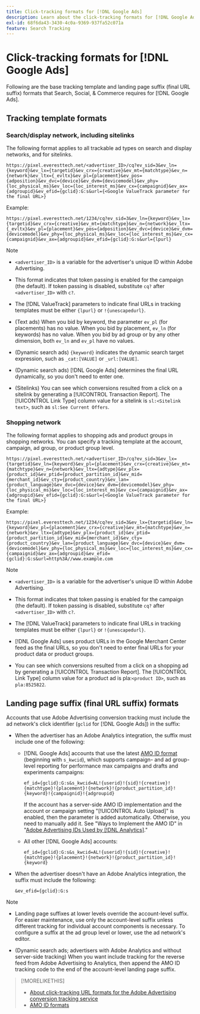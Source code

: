 ```yaml
---
title: Click-tracking formats for [!DNL Google Ads]
description: Learn about the click-tracking formats for [!DNL Google Ads] accounts.
exl-id: 68f6da43-3430-4c0a-9369-937fa52c071a
feature: Search Tracking
---
```

# Click-tracking formats for [!DNL Google Ads]

Following are the base tracking template and landing page suffix (final URL suffix) formats that Search, Social, & Commerce requires for [!DNL Google Ads].

## Tracking template formats

### Search/display network, including sitelinks

The following format applies to all trackable ad types on search and display networks, and for sitelinks.

`https://pixel.everesttech.net/<advertiser_ID>/cq?ev_sid=3&ev_ln={keyword}&ev_lx={targetid}&ev_crx={creative}&ev_mt={matchtype}&ev_n={network}&ev_ltx={_evltx}&ev_pl={placement}&ev_pos={adposition}&ev_dvc={device}&ev_dvm={devicemodel}&ev_phy={loc_physical_ms}&ev_loc={loc_interest_ms}&ev_cx={campaignid}&ev_ax={adgroupid}&ev_efid={gclid}:G:s&url={<Google ValueTrack parameter for the final URL>}`

Example:

`https://pixel.everesttech.net/1234/cq?ev_sid=3&ev_ln={keyword}&ev_lx={targetid}&ev_crx={creative}&ev_mt={matchtype}&ev_n={network}&ev_ltx={_evltx}&ev_pl={placement}&ev_pos={adposition}&ev_dvc={device}&ev_dvm={devicemodel}&ev_phy={loc_physical_ms}&ev_loc={loc_interest_ms}&ev_cx={campaignid}&ev_ax={adgroupid}&ev_efid={gclid}:G:s&url={lpurl}`

>[!NOTE]
>
>* `<advertiser_ID>` is a variable for the advertiser's unique ID within Adobe Advertising.
>
>* This format indicates that token passing is enabled for the campaign (the default). If token passing is disabled, substitute `cq?` after `<advertiser_ID>` with `c?`.
>
>* The [!DNL ValueTrack] parameters to indicate final URLs in tracking templates must be either `{lpurl}` or `!{unescapedurl}`.
>
>* (Text ads) When you bid by keyword, the parameter `ev_pl` (for placements) has no value. When you bid by placement, `ev_ln` (for keywords) has no value. When you bid by ad group or by any other dimension, both `ev_ln` and `ev_pl` have no values.
>
>* (Dynamic search ads) `{keyword}` indicates the dynamic search target expression, such as `_cat:[VALUE]` or `_url:[VALUE]`.
>
>* (Dynamic search ads) [!DNL Google Ads] determines the final URL dynamically, so you don't need to enter one.
>
>* (Sitelinks) You can see which conversions resulted from a click on a sitelink by generating a [!UICONTROL Transaction Report]. The [!UICONTROL Link Type] column value for a sitelink is `sl:<Sitelink text>`, such as `sl:See Current Offers`.

### Shopping network

The following format applies to shopping ads and product groups in shopping networks. You can specify a tracking template at the account, campaign, ad group, or product group level.

`https://pixel.everesttech.net/<advertiser_ID>/cq?ev_sid=3&ev_lx={targetid}&ev_ln={keyword}&ev_pl={placement}&ev_crx={creative}&ev_mt={matchtype}&ev_n={network}&ev_ltx={adtype}&ev_plx={product_id}&ev_ptid={product_partition_id}&ev_mid={merchant_id}&ev_cty={product_country}&ev_lan={product_language}&ev_dvc={device}&ev_dvm={devicemodel}&ev_phy={loc_physical_ms}&ev_loc={loc_interest_ms}&ev_cx={campaignid}&ev_ax={adgroupid}&ev_efid={gclid}:G:s&url={<Google ValueTrack parameter for the final URL>}`

Example:

`https://pixel.everesttech.net/1234/cq?ev_sid=3&ev_lx={targetid}&ev_ln={keyword}&ev_pl={placement}&ev_crx={creative}&ev_mt={matchtype}&ev_n={network}&ev_ltx={adtype}&ev_plx={product_id}&ev_ptid={product_partition_id}&ev_mid={merchant_id}&ev_cty={product_country}&ev_lan={product_language}&ev_dvc={device}&ev_dvm={devicemodel}&ev_phy={loc_physical_ms}&ev_loc={loc_interest_ms}&ev_cx={campaignid}&ev_ax={adgroupid}&ev_efid={gclid}:G:s&url=http%3A//www.example.com`

>[!NOTE]
>
>* `<advertiser_ID>` is a variable for the advertiser's unique ID within Adobe Advertising.
>
>* This format indicates that token passing is enabled for the campaign (the default). If token passing is disabled, substitute `cq?` after `<advertiser_ID>` with `c?`.
>
>* The [!DNL ValueTrack] parameters to indicate final URLs in tracking templates must be either `{lpurl}` or `!{unescapedurl}`.
>
>* [!DNL Google Ads] uses product URLs in the Google Merchant Center feed as the final URLs, so you don't need to enter final URLs for your product data or product groups.
>
>* You can see which conversions resulted from a click on a shopping ad by generating a [!UICONTROL Transaction Report]. The [!UICONTROL Link Type] column value for a product ad is pla:`<product ID>`, such as `pla:8525822`.

## Landing page suffix (final URL suffix) formats

Accounts that use Adobe Advertising conversion tracking must include the ad network's click identifier (`gclid` for [!DNL Google Ads]) in the suffix:

* When the advertiser has an Adobe Analytics integration, the suffix must include one of the following:
  
  * [!DNL Google Ads] accounts that use the latest [AMO ID format](/help/integrations/analytics/ids.md#amo-id-formats) (beginning with `s_kwcid`), which supports campaign- and ad group-level reporting for performance max campaigns and drafts and experiments campaigns:

    `ef_id={gclid}:G:s&s_kwcid=AL!{userid}!{sid}!{creative}!{matchtype}!{placement}!{network}!{product_partition_id}!{keyword}!{campaignid}!{adgroupid}`

    If the account has a server-side AMO ID implementation and the account or campaign setting "[!UICONTROL Auto Upload]" is enabled, then the parameter is added automatically. Otherwise, you need to manually add it. See "Ways to Implement the AMO ID" in "[Adobe Advertising IDs Used by [!DNL Analytics]](/help/integrations/analytics/ids.md#amo-id-implement)."

  * All other [!DNL Google Ads] accounts:

     `ef_id={gclid}:G:s&s_kwcid=AL!{userid}!{sid}!{creative}!{matchtype}!{placement}!{network}!{product_partition_id}!{keyword}`

* When the advertiser doesn't have an Adobe Analytics integration, the suffix must include the following:

  `&ev_efid={gclid}:G:s`
  
>[!NOTE]
>
>* Landing page suffixes at lower levels override the account-level suffix. For easier maintenance, use only the account-level suffix unless different tracking for individual account components is necessary. To configure a suffix at the ad group level or lower, use the ad network's editor.
>
>* (Dynamic search ads; advertisers with Adobe Analytics and without server-side tracking) When you want include tracking for the reverse feed from Adobe Advertising to Analytics, then append the AMO ID tracking code to the end of the account-level landing page suffix.

>[!MORELIKETHIS]
>
>* [About click-tracking URL formats for the Adobe Advertising conversion tracking service](formats-click-tracking-about.md)
>* [AMO ID formats](/help/integrations/analytics/ids.md#amo-id-formats)
